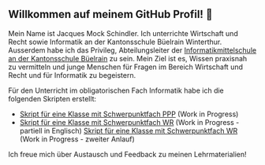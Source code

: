 ## Willkommen auf meinem GitHub Profil! 👋

Mein Name ist Jacques Mock Schindler. Ich unterrichte Wirtschaft und
Recht sowie Informatik an der Kantonsschule Büelrain Winterthur.
Ausserdem habe ich das Privileg, Abteilungsleiter der
[Informatikmittelschule an der Kantonsschule
Büelrain](https://www.kbw.ch/portraet-ims)
zu sein.
Mein Ziel ist es, Wissen praxisnah zu vermitteln und junge Menschen für
Fragen im Bereich Wirtschaft und Recht und für Informatik zu begeistern.

Für den Unterricht im obligatorischen Fach Informatik habe ich die
folgenden Skripten erstellt: 

* [Skript für eine Klasse mit Schwerpunktfach
  PPP](https://skriptenmk.github.io/I_fP_24-28/intro.html) (Work in Progress)
* [Skript für eine Klasse mit Schwerpunktfach
  WR](https://skriptenmk.github.io/I_eW_24-28/) (Work in Progress -
  partiell in Englisch)
  [Skript für eine Klasse mit Schwerpunktfach
  WR](https://skriptenmk.github.io/I_eW_25-29/) (Work in Progress -
  zweiter Anlauf)

Ich freue mich über Austausch und Feedback zu meinen Lehrmaterialien!